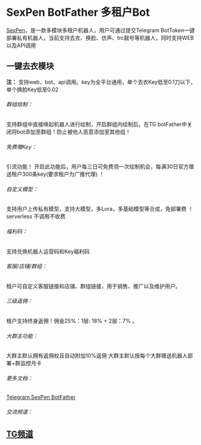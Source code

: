 # SexPen BotFather 多租户Bot

[SexPen](https://sexpen.cc)，是一款多模块多租户机器人，用户可通过提交Telegram BotToken一键部署私有机器人，当前支持去衣、换脸、仿声、trc靓号等机器人，同时支持WEB以及API调用

## 一键去衣模块

**注：** 支持web、bot、api调用。key为全平台通用，单个去衣Key低至0.1刀以下，单个换脸Key低至0.02

###### 群组绘制：

支持群组中直接唤起机器人进行绘制，开启群组内绘制后，在TG botFather中关闭将bot添加至群组！防止被他人恶意添加至其他组！

###### 免费赠Key：

引流功能！ 开启此功能后，用户每三日可免费领一次绘制机会，每满30日官方赠送租户300条key(要求租户为广推代理) ！

###### 自定义模型：

支持用户上传私有模型，支持大模型，多Lora，多基础模型等合成，免部署费 ！serverless 不调用不收费

###### 福利码：

支持兑换机器人运营码和Key福利码

###### 客服/店铺/群组：

租户可自定义客服链接和店铺、群组链接，用于销售、推广以及维护用户。

###### 三级返佣：

租户支持终身返佣！佣金25%：1层: 18% + 2层：7% 。

###### 大群主功能：

大群主默认拥有返佣权且自动附加10%返佣
大群主默认按每个大群赠送机器人部署+群监控月卡

###### 更多文档：
[Telegram SexPen BotFather](https://t.me/SexPenFatherBot)

###### 交流频道：
[TG频道](https://t.me/SexPens)
---
